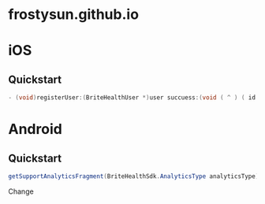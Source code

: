 # frostysun.github.io

# iOS
## Quickstart

```c#
- (void)registerUser:(BriteHealthUser *)user succuess:(void ( ^ ) ( id response ))success failure:(void ( ^ ) ( NSError *error ))failure
```

# Android
## Quickstart

```java
getSupportAnalyticsFragment(BriteHealthSdk.AnalyticsType analyticsType)
```


Change
